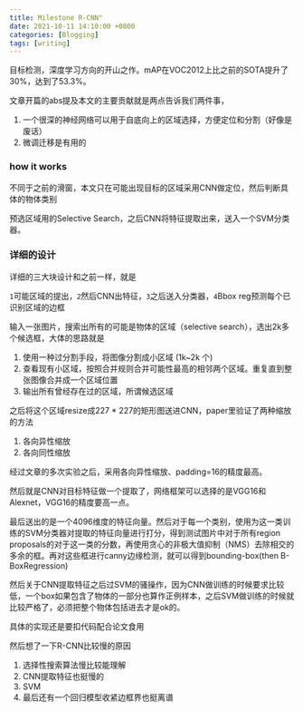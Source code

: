 ```yaml
---
title: Milestone R-CNN"
date: 2021-10-11 14:10:00 +0800
categories: [Blogging]
tags: [writing]
---
```


目标检测，深度学习方向的开山之作。mAP在VOC2012上比之前的SOTA提升了30%，达到了53.3%。

文章开篇的abs提及本文的主要贡献就是两点告诉我们两件事，

1. 一个很深的神经网络可以用于自底向上的区域选择，方便定位和分割（好像是废话）
2. 微调迁移是有用的

### how it works

不同于之前的滑窗，本文只在可能出现目标的区域采用CNN做定位，然后判断具体的物体类别

预选区域用的Selective Search，之后CNN将特征提取出来，送入一个SVM分类器。

### 详细的设计

详细的三大块设计和之前一样，就是

`1`可能区域的提出，`2`然后CNN出特征，`3`之后送入分类器，`4`Bbox reg预测每个已识别区域的边框

输入一张图片，搜索出所有的可能是物体的区域（selective search），选出2k多个候选框，大体的思路就是

1. 使用一种过分割手段，将图像分割成小区域 (1k~2k 个)
2. 查看现有小区域，按照合并规则合并可能性最高的相邻两个区域。重复直到整张图像合并成一个区域位置
3. 输出所有曾经存在过的区域，所谓候选区域

之后将这个区域resize成227 * 227的矩形图送进CNN，paper里验证了两种缩放的方法

1. 各向异性缩放
2. 各向同性缩放

经过文章的多次实验之后，采用各向异性缩放、padding=16的精度最高。

然后就是CNN对目标特征做一个提取了，网络框架可以选择的是VGG16和Alexnet，VGG16的精度要高一点。

最后送出的是一个4096维度的特征向量。然后对于每一个类别，使用为这一类训练的SVM分类器对提取的特征向量进行打分，得到测试图片中对于所有region proposals的对于这一类的分数，再使用贪心的非极大值抑制（NMS）去除相交的多余的框。再对这些框进行canny边缘检测，就可以得到bounding-box(then B-BoxRegression)

然后关于CNN提取特征之后过SVM的骚操作，因为CNN做训练的时候要求比较低，一个box如果包含了物体的一部分也算作正例样本，之后SVM做训练的时候就比较严格了，必须把整个物体包括进去才是ok的。

具体的实现还是要扣代码配合论文食用

然后想了一下R-CNN比较慢的原因

1. 选择性搜索算法慢比较能理解
2. CNN提取特征也挺慢的
3. SVM
4. 最后还有一个回归模型收紧边框界也挺离谱